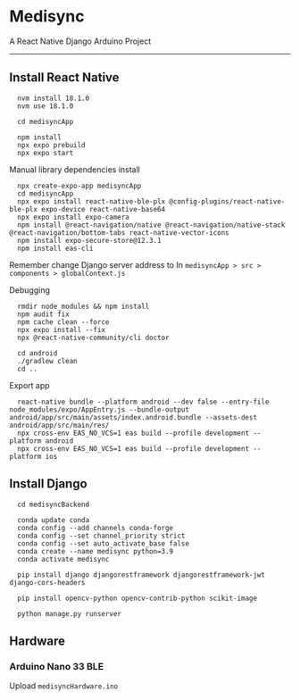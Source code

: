 # Medisync
A React Native Django Arduino Project

---

## Install React Native
      nvm install 18.1.0
      nvm use 18.1.0

      cd medisyncApp

      npm install
      npx expo prebuild
      npx expo start

Manual library dependencies install

      npx create-expo-app medisyncApp
      cd medisyncApp
      npx expo install react-native-ble-plx @config-plugins/react-native-ble-plx expo-device react-native-base64
      npx expo install expo-camera
      npm install @react-navigation/native @react-navigation/native-stack @react-navigation/bottom-tabs react-native-vector-icons
      npm install expo-secure-store@12.3.1
      npm install eas-cli 

Remember change Django server address to In ```medisyncApp > src > components > globalContext.js```

Debugging 

      rmdir node_modules && npm install
      npm audit fix
      npm cache clean --force
      npx expo install --fix
      npx @react-native-community/cli doctor                
      
      cd android
      ./gradlew clean
      cd ..

Export app

      react-native bundle --platform android --dev false --entry-file node_modules/expo/AppEntry.js --bundle-output android/app/src/main/assets/index.android.bundle --assets-dest android/app/src/main/res/
      npx cross-env EAS_NO_VCS=1 eas build --profile development --platform android
      npx cross-env EAS_NO_VCS=1 eas build --profile development --platform ios

## Install Django
      cd medisyncBackend

      conda update conda
      conda config --add channels conda-forge
      conda config --set channel_priority strict
      conda config --set auto_activate_base false
      conda create --name medisync python=3.9
      conda activate medisync

      pip install django djangorestframework djangorestframework-jwt django-cors-headers 

      pip install opencv-python opencv-contrib-python scikit-image 

      python manage.py runserver 

## Hardware
### Arduino Nano 33 BLE
Upload ```medisyncHardware.ino```


  
